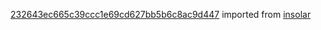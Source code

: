 [232643ec665c39ccc1e69cd627bb5b6c8ac9d447](https://github.com/insolar/insolar/commit/232643ec665c39ccc1e69cd627bb5b6c8ac9d447) imported from [insolar](https://github.com/insolar/insolar)
